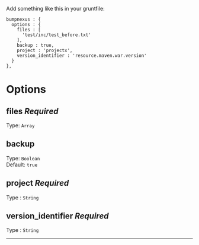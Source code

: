 Add something like this in your gruntfile:

    bumpnexus : {
      options : {
        files : [
          'test/inc/test_before.txt'
        ],
        backup : true,
        project : 'projectx',
        version_identifier : 'resource.maven.war.version'
      }
    },

# Options

## files *Required*

Type: `Array`  

## backup

Type: `Boolean`  
Default: `true`  

## project *Required*

Type : `String`  

## version_identifier *Required*

Type : `String`  



___________
